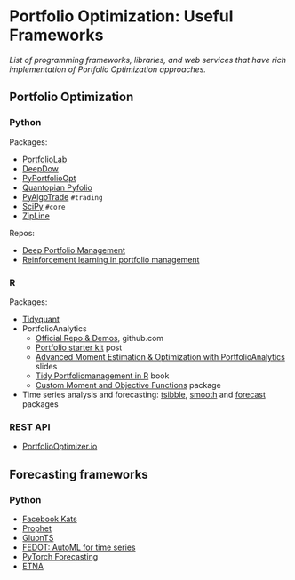 
# Portfolio Optimization: Useful Frameworks

_List of programming frameworks, libraries, and web services that have rich implementation of Portfolio Optimization approaches._

## Portfolio Optimization

### Python

Packages:

- [PortfolioLab](https://hudson-and-thames-portfoliolab.readthedocs-hosted.com/en/latest/)
- [DeepDow](https://deepdow.readthedocs.io/en/latest/#)
- [PyPortfolioOpt](https://pyportfolioopt.readthedocs.io/en/latest/)
- [Quantopian Pyfolio](https://github.com/quantopian/pyfolio)
- [PyAlgoTrade](https://gbeced.github.io/pyalgotrade/) `#trading`
- [SciPy](https://towardsdatascience.com/portfolio-optimization-with-scipy-aa9c02e6b937) `#core`
- [ZipLine](https://github.com/quantopian/zipline)

Repos:

- [Deep Portfolio Management](https://github.com/Rachnog/Deep-Portfolio-Management)
- [Reinforcement learning in portfolio management](https://github.com/liangzp/Reinforcement-learning-in-portfolio-management-)

### R

Packages:

- [Tidyquant](https://business-science.github.io/tidyquant/)
- PortfolioAnalytics
  - [Official Repo & Demos](https://github.com/R-Finance/PortfolioAnalytics/tree/master/demo), github.com
  - [Portfolio starter kit](https://www.optionstocksmachines.com/post/portfolio-starter-kit/) post
  - [Advanced Moment Estimation & Optimization with PortfolioAnalytics](https://rossb34.github.io/PortfolioAnalyticsPresentation2015/#1) slides
  - [Tidy Portfoliomanagement in R](https://bookdown.org/sstoeckl/Tidy_Portfoliomanagement_in_R/s-4portfolios.html#mean-cvar-portfolios) book
  - [Custom Moment and Objective Functions](https://cran.r-project.org/web/packages/PortfolioAnalytics/vignettes/custom_moments_objectives.pdf) package
- Time series analysis and forecasting: [tsibble](https://r-analytics.blogspot.com/2019/12/tsibble.html), [smooth](https://cran.r-project.org/web/packages/smooth/smooth.pdf) and [forecast](https://cran.r-project.org/web/packages/forecast/forecast.pdf) packages

### REST API

- [PortfolioOptimizer.io](https://docs.portfoliooptimizer.io/index.html#tag--Portfolio-Optimization)

## Forecasting frameworks

### Python

- [Facebook Kats](https://github.com/facebookresearch/Kats)
- [Prophet](https://github.com/facebook/prophet)
- [GluonTS](https://ts.gluon.ai/)
- [FEDOT: AutoML for time series](https://github.com/nccr-itmo/FEDOT#examples--tutorials)
- [PyTorch Forecasting](https://github.com/jdb78/pytorch-forecasting)
- [ETNA](https://etna.tinkoff.ru/)

